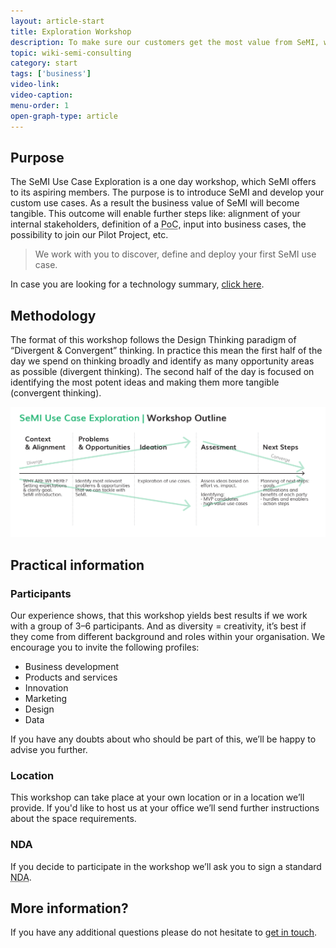 ```yaml
---
layout: article-start
title: Exploration Workshop
description: To make sure our customers get the most value from SeMI, we have introduced the exploration workshop to tailor a SeMI network to your needs.
topic: wiki-semi-consulting
category: start
tags: ['business']
video-link:
video-caption:
menu-order: 1
open-graph-type: article
---
```


## Purpose

The SeMI Use Case Exploration is a one day workshop, which SeMI offers to its aspiring members. The purpose is to introduce SeMI and develop your custom use cases. As a result the business value of SeMI will become tangible. This outcome will enable further steps like: alignment of your internal stakeholders, definition of a <abbr title="Proof of concept">PoC</abbr>, input into business cases, the possibility to join our Pilot Project, etc.

> We work with you to discover, define and deploy your first SeMI use case.

<section class="callout">
    In case you are looking for a technology summary, <a href="/workshop/">click here</a>.
</section>

## Methodology
The format of this workshop follows the Design Thinking paradigm of “Divergent &amp; Convergent” thinking. In practice this mean the first half of the day we spend on thinking broadly and identify as many opportunity areas as possible (divergent thinking). The second half of the day is focused on identifying the most potent ideas and making them more tangible (convergent thinking).

[![SeMI Exploration Workshop](/img/SeMI-Exploration-workshop.jpg "Outline of SeMI Exploration Workshop")](/img/SeMI-Exploration-workshop.jpg)


## Practical information
### Participants
Our experience shows, that this workshop yields best results if we work with a group of 3–6 participants. And as diversity = creativity, it’s best if they come from different background and roles within your organisation. We encourage you to invite the following profiles:

- Business development
- Products and services
- Innovation
- Marketing
- Design
- Data

If you have any doubts about who should be part of this, we’ll be happy to advise you further.

### Location
This workshop can take place at your own location or in a location we’ll provide. If you'd like to host us at your office we’ll send further instructions about the space requirements.

### <abbr>NDA</abbr>
If you decide to participate in the workshop we’ll ask you to sign a standard <abbr title="Non-disclosure agreement">NDA</abbr>.

## More information?
If you have any additional questions please do not hesitate to [get in touch](/contact/).
